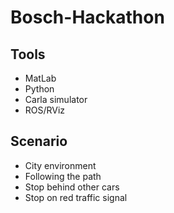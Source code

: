 # Bosch-Hackathon

## Tools
- MatLab
- Python
- Carla simulator
- ROS/RViz

## Scenario
- City environment 
- Following the path
- Stop behind other cars
- Stop on red traffic signal
